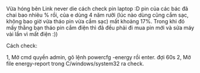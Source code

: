 Vừa hóng bên Link never die cách check pin laptop :D pin của các bác đã chai bao nhiêu % rồi, của e dùng 4 năm rưỡi (lúc nào dùng cũng cắm sạc, không bao giờ vừa tháo pin vừa cắm sạc) mất khoảng 17%. Trong khi đó mấy thằng bạn tháo pin cắm điện thì đã đều phải đi mua pin mới và sửa máy vài lần vì mất điện :))

Cách check:

1, Mở cmd quyền admin, gõ lệnh powercfg -energy rồi enter. đợi 60s
2, Mở file energy-report trong C/windows/system32 ra check.
